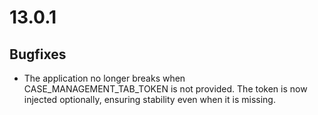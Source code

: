 # 13.0.1

## Bugfixes

* The application no longer breaks when CASE_MANAGEMENT_TAB_TOKEN is not provided. The token is now injected optionally, ensuring stability even when it is missing.
